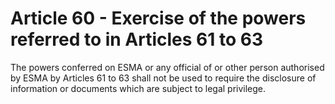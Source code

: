 # Article 60 - Exercise of the powers referred to in Articles 61 to 63


The powers conferred on ESMA or any official of or other person authorised by ESMA by Articles 61 to 63 shall not be used to require the disclosure of information or documents which are subject to legal privilege.
